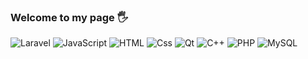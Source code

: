 ### Welcome to my page  :raised_hand_with_fingers_splayed:

<p>
  <img alt="Laravel" src="https://img.shields.io/badge/Laravel-ba0b25?logo=laravel&logoColor=white&style=for-the-badge" />
  <img alt="JavaScript" src="https://img.shields.io/badge/JavaScript-F7DF1E?logo=javascript&logoColor=white&style=for-the-badge" />
  <img alt="HTML" src="https://img.shields.io/badge/HTML-E34F26?logo=html5&logoColor=white&style=for-the-badge" />
  <img alt="Css"     src="https://img.shields.io/badge/CSS-1572B6?logo=css3&logoColor=white&style=for-the-badge" />
  <img alt="Qt" src="https://img.shields.io/badge/Qt-2ff578?logo=Qt&logoColor=white&style=for-the-badge" />
  <img alt="C++" src="https://img.shields.io/badge/-c++-2b6bff?logo=c%2B%2B&logoColor=white&style=for-the-badge" />  
  <img alt="PHP" src="https://img.shields.io/badge/PHP-777BB4logo=php&logoColor=white&style=for-the-badge" />
  <img alt="MySQL" src="https://img.shields.io/badge/MySQL-005C84?logo=MySQL&logoColor=white&style=for-the-badge" />  
 
</p>
<!-- <img src="https://img.shields.io/badge/Laravel-ba0b25?logo=SimpleIconName&logoColor=ColorName&style=ShieldStyle" /> -->
